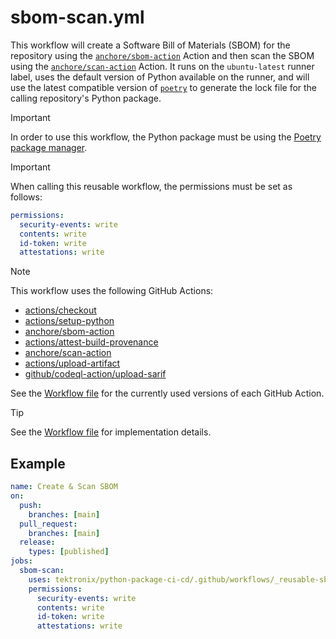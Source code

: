 # sbom-scan.yml

This workflow will create a Software Bill of Materials (SBOM) for the repository using the
[`anchore/sbom-action`](https://github.com/anchore/sbom-action) Action and then scan the SBOM
using the [`anchore/scan-action`](https://github.com/anchore/scan-action) Action. It runs on the `ubuntu-latest` runner label,
uses the default version of Python available on the runner, and will use the latest compatible
version of [`poetry`](https://pypi.org/project/poetry/) to generate the lock file for the calling
repository's Python package.

> [!IMPORTANT]
> In order to use this workflow, the Python package must be using the
> [Poetry package manager](https://python-poetry.org/).

> [!IMPORTANT]
> When calling this reusable workflow, the permissions must be set as follows:
>
> ```yaml
> permissions:
>   security-events: write
>   contents: write
>   id-token: write
>   attestations: write
> ```

> [!NOTE]
> This workflow uses the following GitHub Actions:
>
> - [actions/checkout](https://github.com/actions/checkout)
> - [actions/setup-python](https://github.com/actions/setup-python)
> - [anchore/sbom-action](https://github.com/anchore/sbom-action)
> - [actions/attest-build-provenance](https://github.com/actions/attest-build-provenance)
> - [anchore/scan-action](https://github.com/anchore/scan-action)
> - [actions/upload-artifact](https://github.com/actions/upload-artifact)
> - [github/codeql-action/upload-sarif](https://github.com/github/codeql-action)
>
> See the [Workflow file][workflow-file] for the currently used versions of each GitHub Action.

> [!TIP]
> See the [Workflow file][workflow-file] for implementation details.

## Example

```yaml
name: Create & Scan SBOM
on:
  push:
    branches: [main]
  pull_request:
    branches: [main]
  release:
    types: [published]
jobs:
  sbom-scan:
    uses: tektronix/python-package-ci-cd/.github/workflows/_reusable-sbom-scan.yml@v1.2.0
    permissions:
      security-events: write
      contents: write
      id-token: write
      attestations: write
```

[workflow-file]: ../.github/workflows/_reusable-sbom-scan.yml

